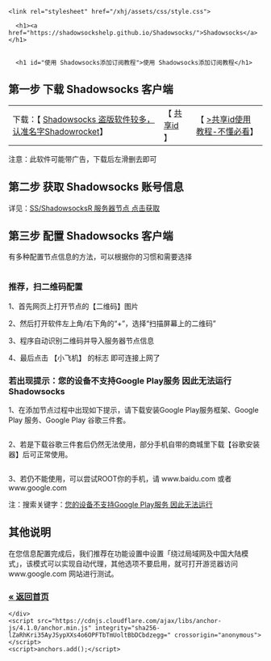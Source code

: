 <html lang="zh-CN">
  <head>
    <meta charset="UTF-8">
    <meta http-equiv="X-UA-Compatible" content="IE=edge">
    <meta name="viewport" content="width=device-width, initial-scale=1">

<!-- Begin Jekyll SEO tag v2.6.1 -->
<title>使用 Shadowsocks添加订阅教程</title>
<meta name="generator" content="Jekyll v3.8.5" />
<meta property="og:title" content="使用 Shadowsocks添加订阅教程" />
<meta property="og:locale" content="zh-CN" />
<meta name="description" content="Shadowsocks 终极使用指南" />
<meta property="og:description" content="Shadowsocks 终极使用指南" />
<link rel="canonical" href="https://shadowsockshelp.github.io/Shadowsocks/Android.html" />
<meta property="og:url" content="https://shadowsockshelp.github.io/Shadowsocks/Android.html" />
<meta property="og:site_name" content="Shadowsocks" />
<script type="application/ld+json">
{"headline":"安卓 Android 使用 Shadowsocks 设置教程","@type":"WebPage","url":"https://shadowsockshelp.github.io/Shadowsocks/Android.html","description":"Shadowsocks 终极使用指南","@context":"https://schema.org"}</script>
<!-- End Jekyll SEO tag -->

    <link rel="stylesheet" href="/xhj/assets/css/style.css">
  </head>
  <body>
    <div class="container-lg px-3 my-5 markdown-body">
      
      <h1><a href="https://shadowsockshelp.github.io/Shadowsocks/">Shadowsocks</a></h1>
      

      <h1 id="使用 Shadowsocks添加订阅教程">使用 Shadowsocks添加订阅教程</h1>

<h2 id="第一步-下载-shadowsocks-客户端">第一步 下载 Shadowsocks 客户端</h2>

<table>
  <tbody>
    <tr>
      <td>下载：【 <a href="https://apps.apple.com/us/app/shadowrocket" target="_blank">Shadowsocks 盗版软件较多，认准名字Shadowrocket</a>】</td>
      <td>【 <a href="https://idshare001.me/goso.html" target="_blank">共享id</a> 】</td>
      <td>【 <a href="https://pic.rmb.bdstatic.com/bjh/240209/102565340e5551ea9dff1eddc7a6e17e1186.jpeg" target="_blank">>共享id使用教程-不懂必看</a>】</td>
    </tr>
  </tbody>
</table>

<p>注意：此软件可能带广告，下载后左滑删去即可</p>

<h2 id="第二步-获取-shadowsocks-账号信息">第二步 获取 Shadowsocks 账号信息</h2>

<p>详见：<a href="/Shadowsocks/ss.html">SS/ShadowsocksR 服务器节点 点击获取</a></p>

<h2 id="第三步-配置-shadowsocks-客户端">第三步 配置 Shadowsocks 客户端</h2>

<p>有多种配置节点信息的方法，可以根据你的习惯和需要选择</p>

<p><img src="/Shadowsocks/img/android1.png" alt="" /></p>

<h3 id="推荐扫二维码配置">推荐，扫二维码配置</h3>

<p>1、首先网页上打开节点的【二维码】图片</p>

<p>2、然后打开软件左上角/右下角的“+”，选择“扫描屏幕上的二维码”</p>

<p>3、程序自动识别二维码并导入服务器节点信息</p>

<p>4、最后点击 【小飞机】 的标志 即可连接上网了</p>

<h3 id="若出现提示您的设备不支持google-play服务-因此无法运行shadowsocks">若出现提示：您的设备不支持Google Play服务 因此无法运行Shadowsocks</h3>

<p>1、在添加节点过程中出现如下提示，请下载安装Google Play服务框架、Google Play 服务、Google Play 谷歌三件套。</p>

<p><img src="/Shadowsocks/img/android2.png" alt="" /></p>

<p>2、若是下载谷歌三件套后仍然无法使用，部分手机自带的商城里下载【谷歌安装器】后可正常使用。</p>

<p><img src="/Shadowsocks/img/android3.png" alt="" /></p>

<p>3、若仍不能使用，可以尝试ROOT你的手机，请 www.baidu.com 或者 www.google.com</p>

<p>注：搜索关键字：<a href="https://www.baidu.com/s?ie=UTF-8&amp;wd=%E6%82%A8%E7%9A%84%E8%AE%BE%E5%A4%87%E4%B8%8D%E6%94%AF%E6%8C%81Google%20Play%E6%9C%8D%E5%8A%A1%20%E5%9B%A0%E6%AD%A4%E6%97%A0%E6%B3%95%E8%BF%90%E8%A1%8C">您的设备不支持Google Play服务 因此无法运行</a></p>

<h2 id="其他说明">其他说明</h2>

<p>在您信息配置完成后，我们推荐在功能设置中设置「绕过局域网及中国大陆模式」，该模式可以实现自动代理，其他选项不要启用，就可打开游览器访问 www.google.com 网站进行测试。</p>

<h3 id="返回首页"><a href="https://shadowsockshelp.github.io/Shadowsocks/">« 返回首页</a></h3>


      
    </div>
    <script src="https://cdnjs.cloudflare.com/ajax/libs/anchor-js/4.1.0/anchor.min.js" integrity="sha256-lZaRhKri35AyJSypXXs4o6OPFTbTmUoltBbDCbdzegg=" crossorigin="anonymous"></script>
    <script>anchors.add();</script>
    
  </body>
</html>
